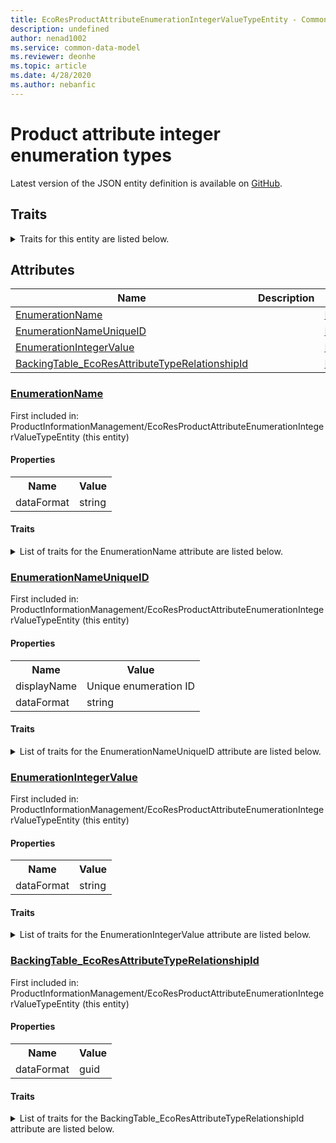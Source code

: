 ```yaml
---
title: EcoResProductAttributeEnumerationIntegerValueTypeEntity - Common Data Model | Microsoft Docs
description: undefined
author: nenad1002
ms.service: common-data-model
ms.reviewer: deonhe
ms.topic: article
ms.date: 4/28/2020
ms.author: nebanfic
---
```


# Product attribute integer enumeration types

  
 Latest version of the JSON entity definition is available on <a href="https://github.com/Microsoft/CDM/tree/master/schemaDocuments/core/operationsCommon/Entities/SupplyChain/ProductInformationManagement/EcoResProductAttributeEnumerationIntegerValueTypeEntity.cdm.json" target="_blank">GitHub</a>.  

## Traits

<details>
<summary>Traits for this entity are listed below.  
</summary>

**is.CDM.entityVersion**  
  <table><tr><th>Parameter</th><th>Value</th><th>Data type</th><th>Explanation</th></tr><tr><td>versionNumber</td><td>"1.0.0"</td><td>string</td><td>semantic version number of the entity</td></tr></table>

**is.application.releaseVersion**  
  <table><tr><th>Parameter</th><th>Value</th><th>Data type</th><th>Explanation</th></tr><tr><td>releaseVersion</td><td>"10.0.13.0"</td><td>string</td><td>semantic version number of the application introducing this entity</td></tr></table>

**is.localized.displayedAs**  
  Holds the list of language specific display text for an object.  <table><tr><th>Parameter</th><th>Value</th><th>Data type</th><th>Explanation</th></tr><tr><td>localizedDisplayText</td><td><table><tr><th>languageTag</th><th>displayText</th></tr><tr><td>en</td><td>Product attribute integer enumeration types</td></tr></table></td><td>entity</td><td>a reference to the constant entity holding the list of localized text</td></tr></table>

</details>

## Attributes

|Name|Description|First Included in Instance|
|---|---|---|
|[EnumerationName](#EnumerationName)||<a href="EcoResProductAttributeEnumerationIntegerValueTypeEntity.md" target="_blank">ProductInformationManagement/EcoResProductAttributeEnumerationIntegerValueTypeEntity</a>|
|[EnumerationNameUniqueID](#EnumerationNameUniqueID)||<a href="EcoResProductAttributeEnumerationIntegerValueTypeEntity.md" target="_blank">ProductInformationManagement/EcoResProductAttributeEnumerationIntegerValueTypeEntity</a>|
|[EnumerationIntegerValue](#EnumerationIntegerValue)||<a href="EcoResProductAttributeEnumerationIntegerValueTypeEntity.md" target="_blank">ProductInformationManagement/EcoResProductAttributeEnumerationIntegerValueTypeEntity</a>|
|[BackingTable_EcoResAttributeTypeRelationshipId](#BackingTable_EcoResAttributeTypeRelationshipId)||<a href="EcoResProductAttributeEnumerationIntegerValueTypeEntity.md" target="_blank">ProductInformationManagement/EcoResProductAttributeEnumerationIntegerValueTypeEntity</a>|

### <a href=#EnumerationName name="EnumerationName">EnumerationName</a>

First included in: ProductInformationManagement/EcoResProductAttributeEnumerationIntegerValueTypeEntity (this entity)  

#### Properties

<table><tr><th>Name</th><th>Value</th></tr><tr><td>dataFormat</td><td>string</td></tr></table>

#### Traits

<details>
<summary>List of traits for the EnumerationName attribute are listed below.</summary>

**is.dataFormat.character**  
**is.dataFormat.big**  
**is.dataFormat.array**  
**is.dataFormat.character**  
**is.dataFormat.array**  
</details>

### <a href=#EnumerationNameUniqueID name="EnumerationNameUniqueID">EnumerationNameUniqueID</a>

First included in: ProductInformationManagement/EcoResProductAttributeEnumerationIntegerValueTypeEntity (this entity)  

#### Properties

<table><tr><th>Name</th><th>Value</th></tr><tr><td>displayName</td><td>Unique enumeration ID</td></tr><tr><td>dataFormat</td><td>string</td></tr></table>

#### Traits

<details>
<summary>List of traits for the EnumerationNameUniqueID attribute are listed below.</summary>

**is.dataFormat.character**  
**is.dataFormat.big**  
**is.dataFormat.array**  
**is.localized.displayedAs**  
Holds the list of language specific display text for an object.  <table><tr><th>Parameter</th><th>Value</th><th>Data type</th><th>Explanation</th></tr><tr><td>localizedDisplayText</td><td><table><tr><th>languageTag</th><th>displayText</th></tr><tr><td>en</td><td>Unique enumeration ID</td></tr></table></td><td>entity</td><td>a reference to the constant entity holding the list of localized text</td></tr></table>

**is.dataFormat.character**  
**is.dataFormat.array**  
</details>

### <a href=#EnumerationIntegerValue name="EnumerationIntegerValue">EnumerationIntegerValue</a>

First included in: ProductInformationManagement/EcoResProductAttributeEnumerationIntegerValueTypeEntity (this entity)  

#### Properties

<table><tr><th>Name</th><th>Value</th></tr><tr><td>dataFormat</td><td>string</td></tr></table>

#### Traits

<details>
<summary>List of traits for the EnumerationIntegerValue attribute are listed below.</summary>

**is.dataFormat.character**  
**is.dataFormat.big**  
**is.dataFormat.array**  
**is.dataFormat.character**  
**is.dataFormat.array**  
</details>

### <a href=#BackingTable_EcoResAttributeTypeRelationshipId name="BackingTable_EcoResAttributeTypeRelationshipId">BackingTable_EcoResAttributeTypeRelationshipId</a>

First included in: ProductInformationManagement/EcoResProductAttributeEnumerationIntegerValueTypeEntity (this entity)  

#### Properties

<table><tr><th>Name</th><th>Value</th></tr><tr><td>dataFormat</td><td>guid</td></tr></table>

#### Traits

<details>
<summary>List of traits for the BackingTable_EcoResAttributeTypeRelationshipId attribute are listed below.</summary>

**is.dataFormat.character**  
**is.dataFormat.big**  
**is.dataFormat.array**  
**is.dataFormat.guid**  
**means.identity.entityId**  
**is.linkedEntity.identifier**  
Marks the attribute(s) that hold foreign key references to a linked (used as an attribute) entity. This attribute is added to the resolved entity to enumerate the referenced entities.  <table><tr><th>Parameter</th><th>Value</th><th>Data type</th><th>Explanation</th></tr><tr><td>entityReferences</td><td><table><tr><th>entityReference</th><th>attributeReference</th></tr><tr><td><a href="../../../Tables/SupplyChain/ProductInformationManagement/Main/EcoResAttributeType.md" target="_blank">/core/operationsCommon/Tables/SupplyChain/ProductInformationManagement/Main/EcoResAttributeType.cdm.json/EcoResAttributeType</a></td><td><a href="../../../Tables/SupplyChain/ProductInformationManagement/Main/EcoResAttributeType.md#RecId" target="_blank">RecId</a></td></tr></table></td><td>entity</td><td>a reference to the constant entity holding the list of entity references</td></tr></table>

**is.dataFormat.guid**  
**is.dataFormat.character**  
**is.dataFormat.array**  
</details>
